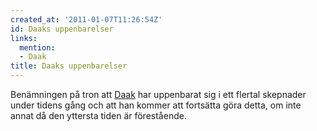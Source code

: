 ```yaml
---
created_at: '2011-01-07T11:26:54Z'
id: Daaks uppenbarelser
links:
  mention:
  - Daak
title: Daaks uppenbarelser
---
```


Benämningen på tron att [Daak] har uppenbarat sig i ett flertal skepnader under tidens gång och att
han kommer att fortsätta göra detta, om inte annat då den yttersta tiden är förestående.

  [Daak]: Daak
